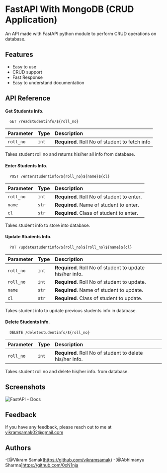 
# FastAPI With MongoDB (CRUD Application)

An API made with FastAPI python module to perform CRUD operations on database.

## Features

- Easy to use
- CRUD support
- Fast Response
- Easy to understand documentation


## API Reference

#### Get Students Info.

```http
  GET /readstudentinfo/${roll_no}
```
| Parameter | Type  | Description                                    |
| :-------- | :---- | :----------------------------------------------|
| `roll_no` | `int` | **Required**. Roll No of student to fetch info |

Takes student roll no and returns his/her all info from database.

#### Enter Students Info.

```http
  POST /enterstudentinfo/${roll_no}${name}${cl}
```
| Parameter | Type   | Description                                |
| :-------- | :----- | :------------------------------------------|
| `roll_no` | `int`  | **Required**. Roll No of student to enter. |
| `name`    | `str`  | **Required**. Name of student to enter.    |
| `cl`      | `str`  | **Required**. Class of student to enter.   |

Takes student info to store into database.

#### Update Students Info.

```http
  PUT /updatestudentinfo/${roll_no}${roll_no}${name}${cl}
```
| Parameter | Type   | Description                                              |
| :-------- | :----- | :--------------------------------------------------------|
| `roll_no` | `int`  | **Required**. Roll No of student to update his/her info. |
| `roll_no` | `int`  | **Required**. Roll No of student to update.              |
| `name`    | `str`  | **Required**. Name of student to update.                 |
| `cl`      | `str`  | **Required**. Class of student to update.                |

Takes student info to update previous students info in database.

#### Delete Students Info.

```http
  DELETE /deletestudentinfo/${roll_no}
```
| Parameter | Type  | Description                                             |
| :-------- | :---- | :-------------------------------------------------------|
| `roll_no` | `int` | **Required**. Roll No of student to delete his/her info. |

Takes student roll no and delete his/her info. from database.


## Screenshots

![FastAPI - Docs](https://github.com/vikramsamak/Student-Mangaement-System-FastAPI---MangoDB-CRUD-Application-/blob/2ea6b7277afbbee42d98851b2bff3fef72a754cc/FastAPI%20-Docs.png)


## Feedback

If you have any feedback, please reach out to me at vikramsamak02@gmail.com
## Authors

-[@Vikram Samak]https://github.com/vikramsamak)
-[@Abhimanyu Sharma]https://github.com/0xN1nja





